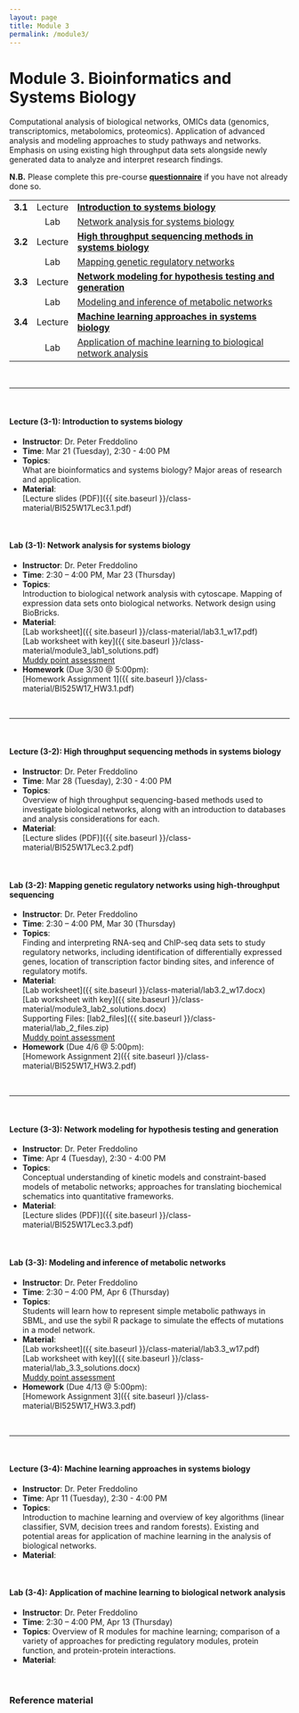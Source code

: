 ```yaml
---
layout: page
title: Module 3
permalink: /module3/
---
```



# Module 3. Bioinformatics and Systems Biology

Computational analysis of biological networks, OMICs data (genomics, transcriptomics, metabolomics, proteomics).  Application of advanced analysis and modeling approaches to study pathways and networks. Emphasis on using existing high throughput data sets alongside newly generated data to analyze and interpret research findings.  

  
**N.B.** Please complete this pre-course [**questionnaire**](http://tinyurl.com/bioinf525-questions) if you have not already done so. 


|         |         |                    | 
| :-----: |:------:| :----------------------- | 
| **3.1** | Lecture | [**Introduction to systems biology**](#3.1) | 
|         | Lab     | [Network analysis for systems biology](#3.1) | 
| **3.2** | Lecture | [**High throughput sequencing methods in systems biology**](#3.2) | 
|         | Lab     | [Mapping genetic regulatory networks](#3.2)       | 
| **3.3** | Lecture | [**Network modeling for hypothesis testing and generation**](#3.3)  | 
|         | Lab     | [Modeling and inference of metabolic networks](#3.2)  | 
| **3.4** | Lecture | [**Machine learning approaches in systems biology**](#3.4) | 
|         | Lab     | [Application of machine learning to biological network analysis](#3.4)  | 

<br>

---
<a name="3.1"></a>
<br>

#### Lecture (3-1):	**Introduction to systems biology**  
- **Instructor**: 	Dr. Peter Freddolino  
- **Time**: 		Mar 21 (Tuesday), 2:30 - 4:00 PM  
- **Topics**:  
What are bioinformatics and systems biology?  Major areas of research and application.  
- **Material**:  
[Lecture slides (PDF)]({{ site.baseurl }}/class-material/BI525W17Lec3.1.pdf)

<br>

#### Lab (3-1): 	**Network analysis for systems biology**  
- **Instructor**: 	Dr. Peter Freddolino  
- **Time**: 		2:30 – 4:00 PM, Mar 23 (Thursday)  
- **Topics**:  
Introduction to biological network analysis with cytoscape. Mapping of expression data sets onto biological networks. Network design using BioBricks. 
- **Material**:  
[Lab worksheet]({{ site.baseurl }}/class-material/lab3.1_w17.pdf)  
[Lab worksheet with key]({{ site.baseurl }}/class-material/module3_lab1_solutions.pdf)  
[Muddy point assessment](https://goo.gl/forms/7El7W1Vw0nHJPUTO2)  
- **Homework** (Due 3/30 @ 5:00pm):  
[Homework Assignment 1]({{ site.baseurl }}/class-material/BI525W17_HW3.1.pdf)  


<br>

---
<a name="3.2"></a>
<br>

#### Lecture (3-2): **High throughput sequencing methods in systems biology**  
- **Instructor**: 	Dr. Peter Freddolino  
- **Time**: 		Mar 28 (Tuesday), 2:30 - 4:00 PM  
- **Topics**:  
Overview of high throughput sequencing-based methods used to investigate biological networks, along with an introduction to databases and analysis considerations for each. 
- **Material**:  
[Lecture slides (PDF)]({{ site.baseurl }}/class-material/BI525W17Lec3.2.pdf)

<br>

#### Lab (3-2): 	**Mapping genetic regulatory networks using high-throughput sequencing**  
- **Instructor**: 	Dr. Peter Freddolino  
- **Time**: 2:30 – 4:00 PM, Mar 30 (Thursday)  
- **Topics**:  
Finding and interpreting RNA-seq and ChIP-seq data sets to study regulatory networks, including identification of differentially expressed genes, location of transcription factor binding sites, and inference of regulatory motifs.
- **Material**:  
[Lab worksheet]({{ site.baseurl }}/class-material/lab3.2_w17.docx)  
[Lab worksheet with key]({{ site.baseurl }}/class-material/module3_lab2_solutions.docx)  
Supporting Files: [lab2_files]({{ site.baseurl }}/class-material/lab_2_files.zip)  
[Muddy point assessment](https://docs.google.com/a/umich.edu/forms/d/e/1FAIpQLSeJJq3dBvZMCNQuogHrX-719mFChP2H_EtwgYyLO4x5VxYctw/viewform?usp=sf_link)
- **Homework** (Due 4/6 @ 5:00pm):  
[Homework Assignment 2]({{ site.baseurl }}/class-material/BI525W17_HW3.2.pdf)  
<br>

---
<a name="3.3"></a>
<br>

#### Lecture (3-3): **Network modeling for hypothesis testing and generation** 
- **Instructor**:   Dr. Peter Freddolino  
- **Time**:         Apr 4 (Tuesday), 2:30 - 4:00 PM  
- **Topics**:  
Conceptual understanding of kinetic models and constraint-based models of metabolic networks; approaches for translating biochemical schematics into quantitative frameworks.
- **Material**:  
[Lecture slides (PDF)]({{ site.baseurl }}/class-material/BI525W17Lec3.3.pdf)

<br>

#### Lab (3-3):     **Modeling and inference of metabolic networks**  
- **Instructor**:   Dr. Peter Freddolino  
- **Time**:         2:30 – 4:00 PM, Apr 6 (Thursday)  
- **Topics**:  
Students will learn how to represent simple metabolic pathways in SBML, and use the sybil R package to simulate the effects of mutations in a model network.  
- **Material**:  
[Lab worksheet]({{ site.baseurl }}/class-material/lab3.3_w17.pdf)  
[Lab worksheet with key]({{ site.baseurl }}/class-material/lab_3.3_solutions.docx)  
[Muddy point assessment](https://goo.gl/forms/VdSt7nMzqxr2233v2)  
- **Homework** (Due 4/13 @ 5:00pm):  
[Homework Assignment 3]({{ site.baseurl }}/class-material/BI525W17_HW3.3.pdf)  

<br>

---
<a name="3.4"></a>
<br>

#### Lecture (3-4): **Machine learning approaches in systems biology**  
- **Instructor**: 	Dr. Peter Freddolino  
- **Time**: 		Apr 11 (Tuesday), 2:30 - 4:00 PM  
- **Topics**:  
Introduction to machine learning and overview of key algorithms (linear classifier, SVM, decision trees and random forests). Existing and potential areas for application of machine learning in the analysis of biological networks.  
- **Material**:  
  

<br>

#### Lab (3-4): 	**Application of machine learning to biological network analysis** 
- **Instructor**: 	Dr. Peter Freddolino
- **Time**: 		2:30 – 4:00 PM, Apr 13 (Thursday)  
- **Topics**:
Overview of R modules for machine learning; comparison of a variety of approaches for predicting regulatory modules, protein function, and protein-protein interactions.
- **Material**:  


<br>

### Reference material
<!--- files dont exist yet...
[Slides-2.1]()
[Slides-2.2]()
-->

